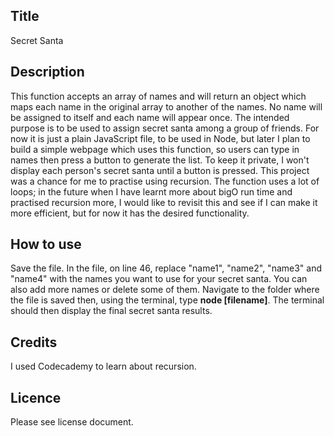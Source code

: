 ## Title
Secret Santa

## Description 
This function accepts an array of names and will return an object which maps each name in the original array to another of the names. No name will be assigned to itself and each name will appear once. The intended purpose is to be used to assign secret santa among a group of friends.
For now it is just a plain JavaScript file, to be used in Node, but later I plan to build a simple webpage which uses this function, so users can type in names then press a button to generate the list. To keep it private, I won't display each person's secret santa until a button is pressed.
This project was a chance for me to practise using recursion. The function uses a lot of loops; in the future when I have learnt more about bigO run time and practised recursion more, I would like to revisit this and see if I can make it more efficient, but for now it has the desired functionality.

## How to use
Save the file. In the file, on line 46, replace "name1", "name2", "name3" and "name4" with the names you want to use for your secret santa. You can also add more names or delete some of them. Navigate to the folder where the file is saved then, using the terminal, type **node [filename]**. The terminal should then display the final secret santa results.

## Credits
I used Codecademy to learn about recursion.

## Licence
Please see license document.
